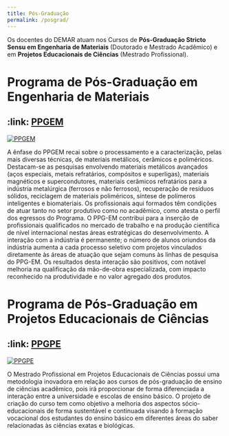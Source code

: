 ```yaml
---
title: Pós-Graduação
permalink: /posgrad/
---
```


Os docentes do DEMAR atuam nos Cursos de **Pós-Graduação Stricto Sensu em Engenharia de Materiais** (Doutorado e Mestrado Acadêmico) e em **Projetos Educacionais de Ciências** (Mestrado Profissional).

<h1 class="alert bg-dark text-light">Programa de Pós-Graduação em Engenharia de Materiais</h1>

<h2> :link: <a href="http://www.ppgem.eel.usp.br" target="_blank">PPGEM</a></h2>

<div class="col-md-12 float-md-none mb-2">
<a id="no-ext-link" href="http://www.ppgem.eel.usp.br" target="_blank">
<img style="max-width:100%" src="{{site.baseurl}}/assets/images/demar/ppgem.png" alt="PPGEM" title="PPGEM">
</a>
</div>

A ênfase do PPGEM recai sobre o processamento e a caracterização, pelas mais diversas técnicas, de materiais metálicos, cerâmicos e poliméricos. Destacam-se as pesquisas envolvendo materiais metálicos avançados (aços especiais, metais refratários, compósitos e superligas), materiais magnéticos e supercondutores, materiais cerâmicos refratários para a indústria metalúrgica (ferrosos e não ferrosos), recuperação de resíduos sólidos, reciclagem de materiais poliméricos, síntese de polímeros inteligentes e biomateriais.
Os profissionais aqui formados têm condições de atuar tanto no setor produtivo como no acadêmico, como atesta o perfil dos egressos do Programa. O PPG-EM contribui para a inserção de profissionais qualificados no mercado de trabalho e na produção científica de nível internacional nestas áreas estratégicas do desenvolvimento. A interação com a indústria é permanente; o número de alunos oriundos da indústria aumenta a cada processo seletivo com projetos vinculados diretamente às áreas de atuação que sejam comuns às linhas de pesquisa do PPG-EM. Os resultados desta interação são positivos, com notável melhoria na qualificação da mão-de-obra especializada, com impacto reconhecido na produtividade e no valor agregado dos produtos.

<h1 class="alert bg-dark text-light">Programa de Pós-Graduação em Projetos Educacionais de Ciências</h1>

<h2> :link: <a href="http://www.ppgpe.eel.usp.br" target="_blank">PPGPE</a></h2>

<div class="col-md-12 float-md-none mb-2">
<a id="no-ext-link" href="http://www.ppgpe.eel.usp.br" target="_blank">
<img style="max-width:100%" src="{{site.baseurl}}/assets/images/demar/ppgpe.png" alt="PPGPE" title="PPGPE">
</a>
</div>

O Mestrado Profissional em Projetos Educacionais de Ciências possui uma metodologia inovadora em relação aos cursos de pós-graduação de ensino de ciências acadêmico, pois irá proporcionar de forma diferenciada a interação entre a universidade e escolas de ensino básico. O projeto de criação do curso tem como objetivo a melhoria dos aspectos sócio-educacionais de forma sustentável e continuada visando à formação vocacional dos estudantes do ensino básico em diferentes áreas do saber relacionadas às ciências exatas e biológicas.

